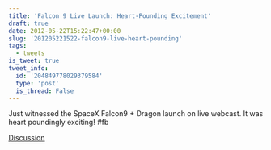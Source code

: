 ```yaml
---
title: 'Falcon 9 Live Launch: Heart-Pounding Excitement'
draft: true
date: 2012-05-22T15:22:47+00:00
slug: '201205221522-falcon9-live-heart-pounding'
tags:
  - tweets
is_tweet: true
tweet_info:
  id: '204849778029379584'
  type: 'post'
  is_thread: False
---
```




Just witnessed the SpaceX Falcon9 + Dragon launch on live webcast. It was heart poundingly exciting! #fb

[Discussion](https://x.com/sytelus/status/204849778029379584)
